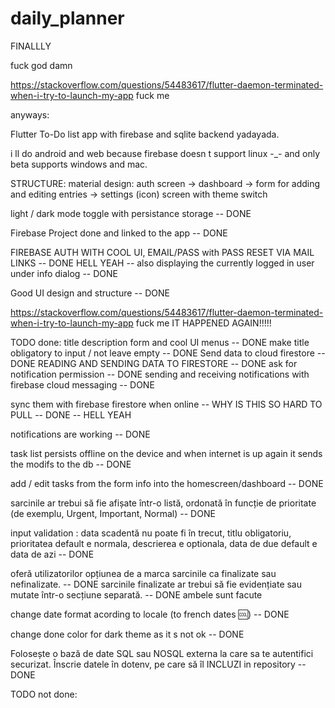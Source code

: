 # daily_planner

FINALLLY

fuck god damn

https://stackoverflow.com/questions/54483617/flutter-daemon-terminated-when-i-try-to-launch-my-app fuck me

anyways:

Flutter To-Do list app with firebase and sqlite backend yadayada.

i ll do android and web because firebase doesn t support linux -_- and only beta supports windows and mac.

STRUCTURE:
material design: auth screen -> dashboard -> form for adding and editing entries
                                          -> settings (icon) screen with theme switch

light / dark mode toggle with persistance storage -- DONE

Firebase Project done and linked to the app -- DONE

FIREBASE AUTH WITH COOL UI, EMAIL/PASS with PASS RESET VIA MAIL LINKS -- DONE
HELL YEAH -- also displaying the currently logged in user under info dialog -- DONE

Good UI design and structure -- DONE

https://stackoverflow.com/questions/54483617/flutter-daemon-terminated-when-i-try-to-launch-my-app fuck me
IT HAPPENED AGAIN!!!!!

TODO done:
title description form and cool UI menus -- DONE
make title obligatory to input / not leave empty -- DONE
Send data to cloud firestore -- DONE
READING AND SENDING DATA TO FIRESTORE -- DONE
ask for notification permission -- DONE
sending and receiving notifications with firebase cloud messaging -- DONE

sync them with firebase firestore when online -- WHY IS THIS SO HARD TO PULL
                                              -- DONE
                                              -- HELL YEAH

notifications are working -- DONE

task list persists offline on the device and when internet is up again it sends the modifs to the db -- DONE

add / edit tasks from the form info into the homescreen/dashboard -- DONE

sarcinile ar trebui să fie afișate într-o listă, ordonată în funcție de prioritate (de exemplu, Urgent, Important, Normal) -- DONE

input validation : data scadentă nu poate fi în trecut, titlu obligatoriu, prioritatea default e normala, descrierea e optionala, data de due default e data de azi -- DONE

oferă utilizatorilor opțiunea de a marca sarcinile ca finalizate sau nefinalizate. -- DONE
sarcinile finalizate ar trebui să fie evidențiate sau mutate într-o secțiune separată. -- DONE ambele sunt facute

change date format acording to locale (to french dates :cool:) -- DONE

change done color for dark theme as it s not ok -- DONE

Folosește o bază de date SQL sau NOSQL externa la care sa te autentifici securizat. Înscrie datele în dotenv, pe care să îl INCLUZI in repository -- DONE

TODO not done: